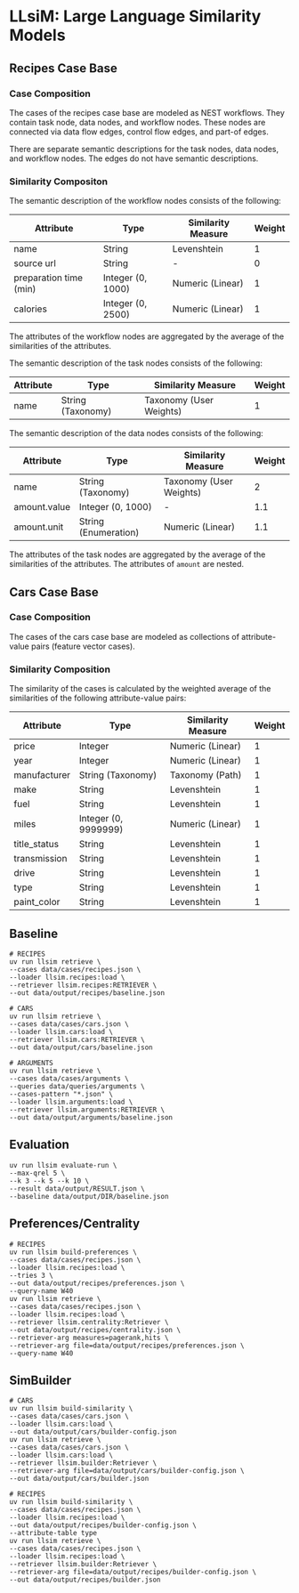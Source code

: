 # LLsiM: Large Language Similarity Models

## Recipes Case Base

### Case Composition

The cases of the recipes case base are modeled as NEST workflows. They contain task node, data nodes, and workflow nodes. These nodes are connected via data flow edges, control flow edges, and part-of edges.

There are separate semantic descriptions for the task nodes, data nodes, and workflow nodes. The edges do not have semantic descriptions.

### Similarity Compositon

The semantic description of the workflow nodes consists of the following:

| Attribute              | Type              | Similarity Measure | Weight |
| ---------------------- | ----------------- | ------------------ | ------ |
| name                   | String            | Levenshtein        | 1      |
| source url             | String            | -                  | 0      |
| preparation time (min) | Integer (0, 1000) | Numeric (Linear)   | 1      |
| calories               | Integer (0, 2500) | Numeric (Linear)   | 1      |

The attributes of the workflow nodes are aggregated by the average of the similarities of the attributes.

The semantic description of the task nodes consists of the following:

| Attribute | Type              | Similarity Measure      | Weight |
| --------- | ----------------- | ----------------------- | ------ |
| name      | String (Taxonomy) | Taxonomy (User Weights) | 1      |

The semantic description of the data nodes consists of the following:

| Attribute    | Type                 | Similarity Measure      | Weight |
| ------------ | -------------------- | ----------------------- | ------ |
| name         | String (Taxonomy)    | Taxonomy (User Weights) | 2      |
| amount.value | Integer (0, 1000)    | -                       | 1.1    |
| amount.unit  | String (Enumeration) | Numeric (Linear)        | 1.1    |

The attributes of the task nodes are aggregated by the average of the similarities of the attributes. The attributes of `amount` are nested.

## Cars Case Base

### Case Composition

The cases of the cars case base are modeled as collections of attribute-value pairs (feature vector cases).

### Similarity Composition

The similarity of the cases is calculated by the weighted average of the similarities of the following attribute-value pairs:

| Attribute    | Type                 | Similarity Measure | Weight |
| ------------ | -------------------- | ------------------ | ------ |
| price        | Integer              | Numeric (Linear)   | 1      |
| year         | Integer              | Numeric (Linear)   | 1      |
| manufacturer | String (Taxonomy)    | Taxonomy (Path)    | 1      |
| make         | String               | Levenshtein        | 1      |
| fuel         | String               | Levenshtein        | 1      |
| miles        | Integer (0, 9999999) | Numeric (Linear)   | 1      |
| title_status | String               | Levenshtein        | 1      |
| transmission | String               | Levenshtein        | 1      |
| drive        | String               | Levenshtein        | 1      |
| type         | String               | Levenshtein        | 1      |
| paint_color  | String               | Levenshtein        | 1      |

## Baseline

```shell
# RECIPES
uv run llsim retrieve \
--cases data/cases/recipes.json \
--loader llsim.recipes:load \
--retriever llsim.recipes:RETRIEVER \
--out data/output/recipes/baseline.json

# CARS
uv run llsim retrieve \
--cases data/cases/cars.json \
--loader llsim.cars:load \
--retriever llsim.cars:RETRIEVER \
--out data/output/cars/baseline.json

# ARGUMENTS
uv run llsim retrieve \
--cases data/cases/arguments \
--queries data/queries/arguments \
--cases-pattern "*.json" \
--loader llsim.arguments:load \
--retriever llsim.arguments:RETRIEVER \
--out data/output/arguments/baseline.json
```

## Evaluation

```shell
uv run llsim evaluate-run \
--max-qrel 5 \
--k 3 --k 5 --k 10 \
--result data/output/RESULT.json \
--baseline data/output/DIR/baseline.json
```

## Preferences/Centrality

```shell
# RECIPES
uv run llsim build-preferences \
--cases data/cases/recipes.json \
--loader llsim.recipes:load \
--tries 3 \
--out data/output/recipes/preferences.json \
--query-name W40
uv run llsim retrieve \
--cases data/cases/recipes.json \
--loader llsim.recipes:load \
--retriever llsim.centrality:Retriever \
--out data/output/recipes/centrality.json \
--retriever-arg measures=pagerank,hits \
--retriever-arg file=data/output/recipes/preferences.json \
--query-name W40
```

## SimBuilder

```shell
# CARS
uv run llsim build-similarity \
--cases data/cases/cars.json \
--loader llsim.cars:load \
--out data/output/cars/builder-config.json
uv run llsim retrieve \
--cases data/cases/cars.json \
--loader llsim.cars:load \
--retriever llsim.builder:Retriever \
--retriever-arg file=data/output/cars/builder-config.json \
--out data/output/cars/builder.json

# RECIPES
uv run llsim build-similarity \
--cases data/cases/recipes.json \
--loader llsim.recipes:load \
--out data/output/recipes/builder-config.json \
--attribute-table type
uv run llsim retrieve \
--cases data/cases/recipes.json \
--loader llsim.recipes:load \
--retriever llsim.builder:Retriever \
--retriever-arg file=data/output/recipes/builder-config.json \
--out data/output/recipes/builder.json
```
